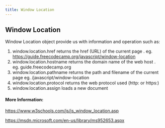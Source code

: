 ```yaml
---
title: Window Location
---
```

## Window Location

Window Location object provide us with information and operation such as:

1. window.location.href returns the href (URL) of the current page . eg. https://guide.freecodecamp.org/javascript/window-location
2. window.location.hostname returns the domain name of the web host . eg. guide.freecodecamp.org
3. window.location.pathname returns the path and filename of the current page eg. /javascript/window-location
4. window.location.protocol returns the web protocol used (http: or https:)
5. window.location.assign loads a new document

#### More Information:
<!-- Please add any articles you think might be helpful to read before writing the article -->

https://www.w3schools.com/js/js_window_location.asp

https://msdn.microsoft.com/en-us/library/ms952653.aspx
